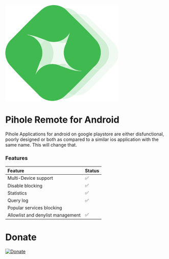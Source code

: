 <p align="start">
  <img src="https://github.com/Inffinite/pihole-remote/blob/main/remote%20logo%20transparent.png?raw=true" height="300">
</p>

# Pihole Remote for Android

Pihole Applications for android on google playstore are either disfunctional, poorly designed or both as compared to a similar ios application with the same name. This will change that.

### Features

| Feature | Status |
| :--- | :--- |
| Multi-Device support | :white_check_mark: |
| Disable blocking | :white_check_mark: |
| Statistics | :white_check_mark: |
| Query log | :white_check_mark: |
| Popular services blocking |  |
| Allowlist and denylist management | :white_check_mark: |

# Donate

[![Donate](https://img.shields.io/badge/Donate-PayPal-green.svg)](https://www.paypal.com/donate/?hosted_button_id=VXVZE42TBRQAS)


